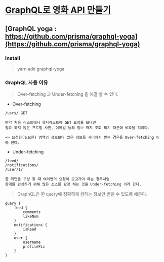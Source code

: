 # [GraphQL로 영화 API 만들기](https://academy.nomadcoders.co/p/make-a-movie-api-with-graphql-and-nodejs-super-begginner)

## [GraphQL yoga : https://github.com/prisma/graphql-yoga](https://github.com/prisma/graphql-yoga)

### install

> yarn add graphql-yoga

### GraphQL 사용 이유

> Over-fetching 과 Under-fetching 을 해결 할 수 있다.

-   Over-fetching

```
/usrs/ GET

만약 처음 리스트에서 유저리스트에 GET 요청을 보내면
필요 하지 않은 프로필 사진, 이메일 등의 정보 까지 조회 되기 때문에 비효율 적이다.

=> 요청한(필요한) 영역의 정보보다 많은 정보를 서버에서 받는 경우를 Over-fetching 이라 한다.
```

-   Under-fetching

```
/feed/
/notifications/
/user/1/

한 화면을 구성 할 때 여러번의 요청이 오고가야 하는 경우처럼
한개를 완성하기 위해 많은 소스를 요청 하는 것을 Under-fetching 이라 한다.
```

> GraphQL은 한 query에 정확하게 원하는 정보만 받을 수 있도록 해준다.

```
query {
    feed {
        comments
        likeNum
    }
    notifications {
        isRead
    }
    user {
        username
        profilePic
    }
}
```
